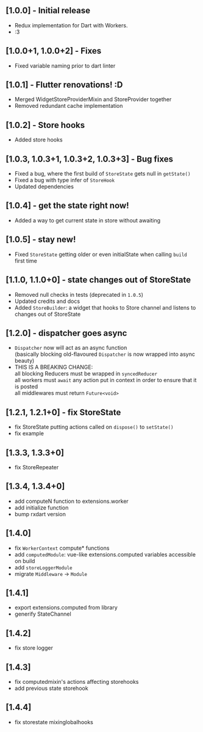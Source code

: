 ## [1.0.0] - Initial release

* Redux implementation for Dart with Workers.
* :3

## [1.0.0+1, 1.0.0+2] - Fixes

* Fixed variable naming prior to dart linter

## [1.0.1] - Flutter renovations! :D

* Merged WidgetStoreProviderMixin and StoreProvider together
* Removed redundant cache implementation

## [1.0.2] - Store hooks

* Added store hooks

## [1.0.3, 1.0.3+1, 1.0.3+2, 1.0.3+3] - Bug fixes

* Fixed a bug, where the first build of `StoreState` gets null in `getState()`
* Fixed a bug with type infer of `StoreHook`
* Updated dependencies

## [1.0.4] - get the state right now!

* Added a way to get current state in store without awaiting

## [1.0.5] - stay new!

* Fixed `StoreState` getting older or even initialState when calling `build` first time

## [1.1.0, 1.1.0+0] - state changes out of StoreState

* Removed null checks in tests (deprecated in `1.0.5`)
* Updated credits and docs
* Added `StoreBuilder`: a widget that hooks to Store channel and listens to changes out of StoreState

## [1.2.0] - dispatcher goes async
* `Dispatcher` now will act as an async function\
 (basically blocking old-flavoured `Dispatcher` is now wrapped into async beauty)
* THIS IS A BREAKING CHANGE:\
  all blocking Reducers must be wrapped in `syncedReducer`\
  all workers must `await` any action put in context in order to ensure that it is posted\
  all middlewares must return `Future<void>`

## [1.2.1, 1.2.1+0] - fix StoreState
* fix StoreState putting actions called on `dispose()` to `setState()`
* fix example

## [1.3.3, 1.3.3+0]

* fix StoreRepeater

## [1.3.4, 1.3.4+0]

* add computeN function to extensions.worker
* add initialize function
* bump rxdart version

## [1.4.0]

* fix `WorkerContext` compute* functions
* add `computedModule`: vue-like extensions.computed variables accessible on build
* add `storeLoggerModule`
* migrate `Middleware` -> `Module`

## [1.4.1]

* export extensions.computed from library
* generify StateChannel

## [1.4.2]

* fix store logger

## [1.4.3]

* fix computedmixin's actions affecting storehooks
* add previous state storehook

## [1.4.4]

* fix storestate mixinglobalhooks
